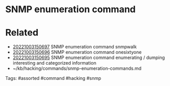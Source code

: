 # SNMP enumeration command

# Related
- [20221003150697](/zet/20221003150697/README.md) SNMP enumeration command snmpwalk 
- [20221003150696](/zet/20221003150696/README.md) SNMP enumeration command onesixtyone
- [20221003150695](/zet/20221003150695/README.md) SNMP enumeration command enumerating / dumping interesting and categorized information
- ~/kb/hacking/commands/snmp-enumeration-commands.md

Tags:
    #assorted #command #hacking #snmp
